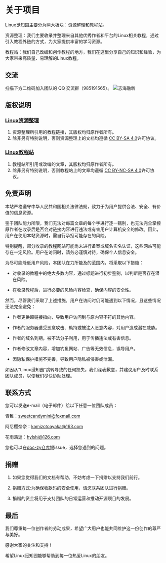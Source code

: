 # 关于项目

Linux觅知园主要分为两大板块：资源整理和教程站。

资源整理：我们主要收录并整理来自其他优秀作者和平台的Linux相关教程，通过引入教程外链的方式，为大家提供丰富的学习资源。

教程站：我们自己改编和创作教程的地方，我们在这里分享自己的知识和经验，为大家带来高质量、易理解的Linux教程。

## 交流

扫描下方二维码加入团队的 QQ 交流群（985191565）。
![志海融新](/img/qq-group-qrcode.webp)

## 版权说明

### [Linux资源整理](/resources-collated)

1. 资源整理所引用的教程链接，其版权均归原作者所有。
2. 除非另有特别说明，否则资源整理上的文档均遵循 [CC BY-SA 4.0](https://creativecommons.org/licenses/by-sa/4.0/deed.zh-hans)许可协议。

### [Linux教程站](https://tutorial.zen-harmony.top)

1. 教程站所引用或改编的文章，其版权均归原作者所有。
2. 除非另有特别说明，否则教程站上的文章均遵循 [CC BY-NC-SA 4.0](https://creativecommons.org/licenses/by-nc-sa/4.0/deed.zh-hans)许可协议。

## 免责声明

本站严格遵守中华人民共和国相关法律法规，致力于为用户提供合法、安全、有价值的信息资源。

鉴于团队能力所限，我们无法对每篇文章的每个字进行逐一甄别，也无法完全掌控原作者在收录后是否会对链接内容进行违法或有害用户计算机安全的修改。因此，用户在使用本站资源时，需自行承担可能存在的风险。

特别提醒，部分收录的教程网站可能尚未进行备案或域名实名认证，这些网站可能存在一定风险。用户在访问时，请务必谨慎对待，确保个人信息安全。

为尽可能降低用户风险，本团队在力所能及的范围内，将采取以下措施：

  + 对收录的教程中的绝大多数内容，通过标题进行初步鉴别，以判断是否存在潜在风险。

  + 在收录教程后，进行必要的风险内容检查，确保内容的安全性。

然而，尽管我们采取了上述措施，用户在访问时仍可能遇到以下情况，且这些情况无法完全避免：

  + 作者更换超链接指向，导致用户访问到与原内容不符的其他内容。

  + 作者的服务器遭受恶意攻击、劫持或被注入恶意内容，对用户造成潜在威胁。

  + 作者的域名到期，被不法分子利用，用于传播违法或有害信息。

  + 作者修改文章内容，增加钓鱼网站、广告等无效信息，误导用户。

  + 因隐私保护措施不完善，导致用户隐私被侵害或泄漏。

如因从“Linux觅知园”跳转导致的任何损失，我们深表歉意，并建议用户及时联系团队成员，以便我们尽快协助处理。

## 联系方式

您可以发送e-mail（电子邮件）给以下任意一位团队成员：

青稚：[sweetcandymini@foxmail.com](mailto:sweetcandymini@foxmail.com)

阿尼樱奈奈：[kamizotoayaka@163.com](mailto:kamizotoayaka@163.com)

花雨落逝：[hylshi@126.com](mailto:hylshi@126.com)

您也可以在[doc-zy仓库](https://github.com/Zen-Harmony/doc-zy/issues)提issue，选择您遇到的问题。

## 捐赠

1. 如果您觉得我们的文档有帮助，不妨考虑一下捐赠以支持我们前行。

2. 捐赠方式:为确保收款码的安全使用，请您联系团队进行捐赠。

3. 捐赠的资金将用于支持团队的日常运营和推动开源项目的发展。

## 最后

我们尊重每一位创作者的劳动成果，希望广大用户也能共同维护这一份创作的尊严与美好。

感谢大家的关注和支持！

希望Linux觅知园能够帮助到每一位热爱Linux的朋友。
